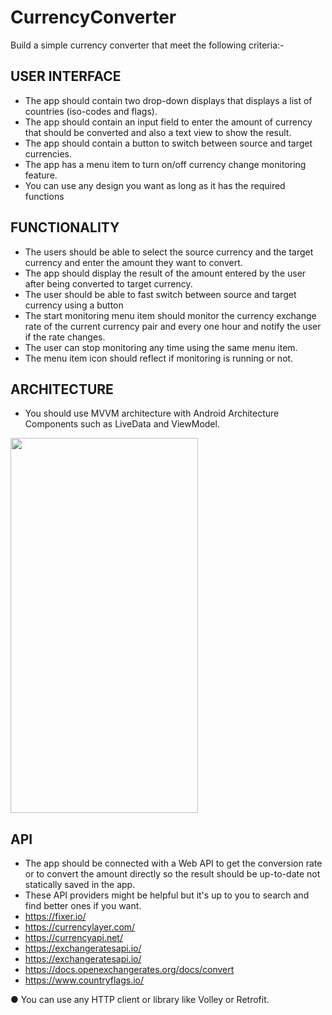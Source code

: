 # CurrencyConverter

Build a simple currency converter that meet the following criteria:-

## USER INTERFACE
- The app should contain two drop-down displays that displays a list of countries
(iso-codes and flags).
- The app should contain an input field to enter the amount of currency that should be
converted and also a text view to show the result.
- The app should contain a button to switch between source and target currencies.
- The app has a menu item to turn on/off currency change monitoring feature.
- You can use any design you want as long as it has the required functions

## FUNCTIONALITY
- The users should be able to select the source currency and the target currency and
enter the amount they want to convert.
- The app should display the result of the amount entered by the user after being
converted to target currency.
- The user should be able to fast switch between source and target currency using a
button
- The start monitoring menu item should monitor the currency exchange rate of the current
currency pair and every one hour and notify the user if the rate changes.
- The user can stop monitoring any time using the same menu item.
- The menu item icon should reflect if monitoring is running or not.

## ARCHITECTURE
- You should use MVVM architecture with Android Architecture Components such as
LiveData and ViewModel.


<img src="https://user-images.githubusercontent.com/41232970/103453550-f2d0f600-4ce3-11eb-835e-be5bddb5dd16.png" data-canonical-src="https://user-images.githubusercontent.com/41232970/103453550-f2d0f600-4ce3-11eb-835e-be5bddb5dd16.png" width="300" height="600" />

## API
- The app should be connected with a Web API to get the conversion rate or to convert
the amount directly so the result should be up-to-date not statically saved in the app.
- These API providers might be helpful but it's up to you to search and find better ones if
you want.
- https://fixer.io/
- https://currencylayer.com/
- https://currencyapi.net/
- https://exchangeratesapi.io/
- https://exchangeratesapi.io/
- https://docs.openexchangerates.org/docs/convert
- https://www.countryflags.io/

● You can use any HTTP client or library like Volley or Retrofit.
